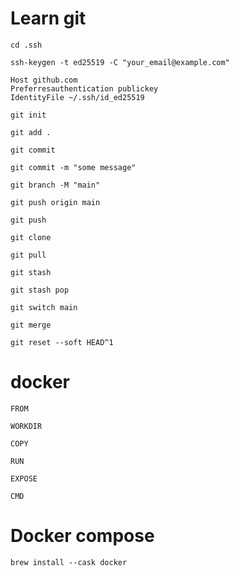 # Learn git
```
cd .ssh
```
```
ssh-keygen -t ed25519 -C "your_email@example.com"
```
```
Host github.com
Preferresauthentication publickey
IdentityFile ~/.ssh/id_ed25519
```
```
git init
```
```
git add .
```

```
git commit 
```

```
git commit -m "some message"
```
```
git branch -M "main"
```

```
git push origin main
```
```
git push
```
```
git clone
```
```
git pull
```
```
git stash
```
```
git stash pop
```
```
git switch main
```
```
git merge
```
```
git reset --soft HEAD^1
```
# docker
```
FROM
```
```
WORKDIR
```
```
COPY
```
```
RUN
```
```
EXPOSE
```
```
CMD
```
# Docker compose
```
brew install --cask docker
```
